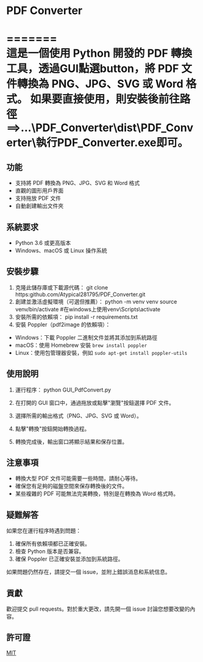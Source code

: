 # PDF Converter
=======  
這是一個使用 Python 開發的 PDF 轉換工具，透過GUI點選button，將 PDF 文件轉換為 PNG、JPG、SVG 或 Word 格式。
如果要直接使用，則安裝後前往路徑==>...\PDF_Converter\dist\PDF_Converter\執行PDF_Converter.exe即可。
=======  
## 功能

- 支持將 PDF 轉換為 PNG、JPG、SVG 和 Word 格式
- 直觀的圖形用戶界面
- 支持拖放 PDF 文件
- 自動創建輸出文件夾

## 系統要求

- Python 3.6 或更高版本
- Windows、macOS 或 Linux 操作系統

## 安裝步驟

1. 克隆此儲存庫或下載源代碼：
   git clone https:github.com/Atypical281795/PDF_Converter.git
2. 創建並激活虛擬環境（可選但推薦）：
   python -m venv venv
   source venv/bin/activate #在windows上使用venv\Scripts\activate
3. 安裝所需的依賴項：
   pip install -r requirements.txt
4. 安裝 Poppler（pdf2image 的依賴項）：
- Windows：下載 Poppler 二進制文件並將其添加到系統路徑
- macOS：使用 Homebrew 安裝 `brew install poppler`
- Linux：使用包管理器安裝，例如 `sudo apt-get install poppler-utils`

## 使用說明

1. 運行程序：
   python GUI_PdfConvert.py
2. 在打開的 GUI 窗口中，通過拖放或點擊"瀏覽"按鈕選擇 PDF 文件。

3. 選擇所需的輸出格式（PNG、JPG、SVG 或 Word）。

4. 點擊"轉換"按鈕開始轉換過程。

5. 轉換完成後，輸出窗口將顯示結果和保存位置。

## 注意事項

- 轉換大型 PDF 文件可能需要一些時間，請耐心等待。
- 確保您有足夠的磁盤空間來保存轉換後的文件。
- 某些複雜的 PDF 可能無法完美轉換，特別是在轉換為 Word 格式時。

## 疑難解答

如果您在運行程序時遇到問題：

1. 確保所有依賴項都已正確安裝。
2. 檢查 Python 版本是否兼容。
3. 確保 Poppler 已正確安裝並添加到系統路徑。

如果問題仍然存在，請提交一個 issue，並附上錯誤消息和系統信息。

## 貢獻

歡迎提交 pull requests。對於重大更改，請先開一個 issue 討論您想要改變的內容。

## 許可證

[MIT](https://choosealicense.com/licenses/mit/)
